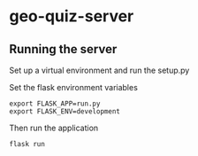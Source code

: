 # geo-quiz-server

## Running the server

Set up a virtual environment and run the setup.py

Set the flask environment variables

```
export FLASK_APP=run.py
export FLASK_ENV=development
```

Then run the application

```
flask run
```
